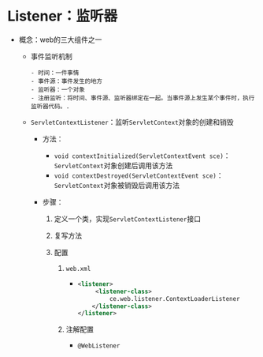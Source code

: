 # Listener：监听器

 -    概念：web的三大组件之一

       -    事件监听机制

            	- 时间：一件事情
            	- 事件源：事件发生的地方
            	- 监听器：一个对象
            	- 注册监听：将时间、事件源、监听器绑定在一起。当事件源上发生某个事件时，执行监听器代码。.

       -    `ServletContextListener`：监听`ServletContext`对象的创建和销毁

             -    方法：

                   -    `void contextInitialized(ServletContextEvent sce)`：`ServletContext`对象创建后调用该方法
                   -    `void contextDestroyed(ServletContextEvent sce)`：`ServletContext`对象被销毁后调用该方法
                  
             -    步骤：

                  1.  定义一个类，实现``ServletContextListener``接口

                  2.  复写方法

                  3.  配置

                      1.  `web.xml`

                          -   ```xml
                              <listener>
                                   <listener-class>
                                       ce.web.listener.ContextLoaderListener
                                  </listener-class>
                              </listener>
                              ```

                      2.  注解配置

                          -   `@WebListener`